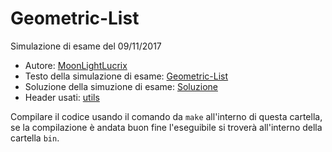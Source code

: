 # Geometric-List

Simulazione di esame del 09/11/2017

- Autore: [MoonLightLucrix](https://github.com/MoonLightLucrix)
- Testo della simulazione di esame: [Geometric-List](./Geometric-List.pdf)
- Soluzione della simuzione di esame: [Soluzione](https://github.com/MoonLightLucrix/Tutorato-Programmazione-2-2024-DMI/tree/main/Esercizi/Geometric-List/src)
- Header usati: [utils](https://github.com/MoonLightLucrix/Tutorato-Programmazione-2-2024-DMI/tree/main/Esercizi/Geometric-List/src/utils)

Compilare il codice usando il comando da `make` all'interno di questa cartella, se la compilazione è andata buon fine l'eseguibile si troverà all'interno della cartella `bin`.

